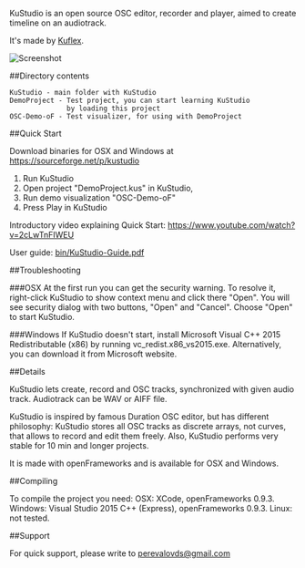 KuStudio is an open source OSC editor, recorder and player, aimed to create timeline on an audiotrack.

It's made by [Kuflex](http://kuflex.com).

![Screenshot](https://raw.githubusercontent.com/kuflex/KuStudio/master/KuStudio/doc/kustudio-shot_750.png)

##Directory contents

	KuStudio - main folder with KuStudio
	DemoProject - Test project, you can start learning KuStudio 
	              by loading this project
	OSC-Demo-oF - Test visualizer, for using with DemoProject

##Quick Start

Download binaries for OSX and Windows at https://sourceforge.net/p/kustudio 

1. Run KuStudio
2. Open project "DemoProject.kus" in KuStudio, 
3. Run demo visualization "OSC-Demo-oF"
4. Press Play in KuStudio

Introductory video explaining Quick Start: https://www.youtube.com/watch?v=2cLwTnFIWEU

User guide: [bin/KuStudio-Guide.pdf](https://github.com/kuflex/KuStudio/blob/master/KuStudio/bin/KuStudio-Guide.pdf)

##Troubleshooting

###OSX
At the first run you can get the security warning.
To resolve it, right-click KuStudio to show context 
menu and click there "Open". 
You will see security dialog with two buttons, "Open" and "Cancel". 
Choose "Open" to start KuStudio. 

###Windows
If KuStudio doesn't start, 
install Microsoft Visual C++ 2015  Redistributable (x86) 
by running vc_redist.x86_vs2015.exe. 
Alternatively, you can download it from Microsoft website.

##Details

KuStudio lets create, record and OSC tracks, synchronized with given audio track.
Audiotrack can be WAV or AIFF file.

KuStudio is inspired by famous Duration OSC editor, but has different philosophy: KuStudio stores all OSC tracks as discrete arrays, not curves, that allows to record and edit them freely. Also, KuStudio performs very stable for 10 min and longer projects.

It is made with openFrameworks and is available for OSX and Windows.

##Compiling

To compile the project you need:
OSX: XCode, openFrameworks 0.9.3.
Windows: Visual Studio 2015 C++ (Express), openFrameworks 0.9.3.
Linux: not tested.

##Support

For quick support, please write to perevalovds@gmail.com



